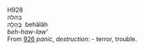 <body>
  <p>H928<br>  בּהלה  <br> בֶּהָלָה  ‎  behâlâh  <br><i>beh-haw-law‘ </i><br>From <a href="h0926.htm">926</a>  <i>panic</i>, <i>destruction: - </i>terror, trouble.<br></p>
 </body>